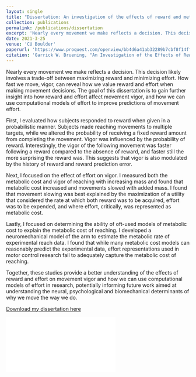 ```yaml
---
layout: single
title: "Dissertation: An investigation of the effects of reward and metabolic cost on movement vigor"
collection: publications
permalink: /publications/dissertation
excerpt: 'Nearly every movement we make reflects a decision. This decision likely involves a trade-off between maximizing reward and minimizing effort. How fast we move, vigor, can reveal how we value reward and effort when making movement decisions. The goal of this dissertation is to gain further insight into how reward and effort affect movement vigor, and how we can use computational models of effort to improve predictions of movement effort.'
date: 2021-3-25
venue: 'CU Boulder'
paperurl: 'https://www.proquest.com/openview/bb4d6a41ab32289b7cbf8f14ff6b5a55/1?pq-origsite=gscholar&cbl=18750&diss=y'
citation: 'Garrick W. Bruening, "An Investigation of the Effects of Reward and Metabolic Cost on Movement Vigor." University of Colorado at Boulder, Colorado, 2021.'
---
```


Nearly every movement we make reflects a decision. This decision likely involves a trade-off between maximizing reward and minimizing effort. How fast we move, vigor, can reveal how we value reward and effort when making movement decisions. The goal of this dissertation is to gain further insight into how reward and effort affect movement vigor, and how we can use computational models of effort to improve predictions of movement effort.

First, I evaluated how subjects responded to reward when given in a probabilistic manner.
Subjects made reaching movements to multiple targets, while we altered the probability of receiving a fixed reward amount from completing the movement. Vigor was influenced by the probability of reward. Interestingly, the vigor of the following movement was faster following a reward compared to the absence of reward, and faster still the more surprising the reward was. This suggests that vigor is also modulated by the history of reward and reward prediction error.

Next, I focused on the effect of effort on vigor. I measured both the metabolic cost and vigor of reaching with increasing mass and found that metabolic cost increased and movements slowed with added mass. I found that movement slowing was best explained by the maximization of a
utility that considered the rate at which both reward was to be acquired, effort was to be expended, and where effort, critically, was represented as metabolic cost.

Lastly, I focused on determining the ability of oft-used models of metabolic cost to explain the metabolic cost of reaching. I developed a neuromechanical model of the arm to estimate the metabolic rate of experimental reach data. I found that while many metabolic cost models can reasonably predict the experimental data, effort representations used in motor control research fail to adequately capture the metabolic cost of reaching.

Together, these studies provide a better understanding of the effects of reward and effort on movement vigor and how we can use computational models of effort in research, potentially informing future work aimed at understanding the neural, psychological and biomechanical determinants of why we move the way we do.

[Download my dissertation here](https://www-proquest-com.colorado.idm.oclc.org/docview/2532130782?accountid=14503&cid=CID:20210824151701996:959110&fromOL=true&fromopenview=true&pq-origsite=gscholar)


<embed src="/files/bruening_thesis.pdf" type="application/pdf"/>